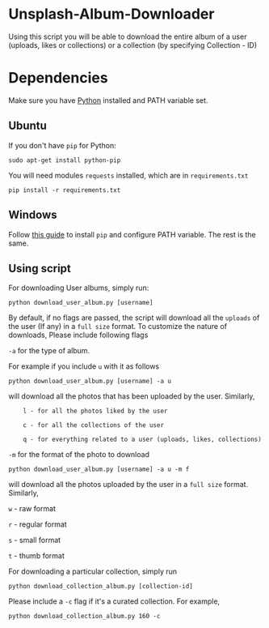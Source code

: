 # Unsplash-Album-Downloader

Using this script you will be able to download the entire album of a user (uploads, likes or collections) or a collection (by specifying Collection - ID)


Dependencies
=======
Make sure you have [Python](https://www.python.org/downloads/) installed and PATH variable set.

Ubuntu
-----
If you don't have ```pip``` for Python:
```
sudo apt-get install python-pip
```
You will need modules ```requests``` installed, which are in ```requirements.txt```
```
pip install -r requirements.txt
```
Windows
-----
Follow [this guide](https://pip.pypa.io/en/stable/installing/) to install  ```pip```  and configure PATH variable.
The rest is the same.

Using script
-----

For downloading User albums, simply run:

```
python download_user_album.py [username]
```

By default, if no flags are passed, the script will download all the ```uploads``` of the user (If any) in a ```full size``` format. To customize the nature of downloads, Please include following flags

```-a``` for the type of album.

For example if you include ```u``` with it as follows

```
python download_user_album.py [username] -a u
```
will download all the photos that has been uploaded by the user. Similarly,

        l - for all the photos liked by the user

        c - for all the collections of the user

        q - for everything related to a user (uploads, likes, collections)


```-m``` for the format of the photo to download

```
python download_user_album.py [username] -a u -m f
```
will download all the photos uploaded by the user in a ```full size``` format. Similarly,

```w``` - raw format

```r``` - regular format

```s``` - small format

```t``` - thumb format

For downloading a particular collection, simply run

```
python download_collection_album.py [collection-id]
```
Please include a ```-c``` flag if it's a curated collection. For example,
```
python download_collection_album.py 160 -c
```
